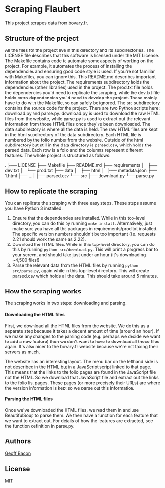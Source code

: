 # Scraping Flaubert

This project scrapes data from [bovary.fr](www.bovary.fr).

## Structure of the project

All the files for the project live in this directory and its subdirectories.
The LICENSE file describes that this software is licensed under the MIT License.
The Makefile contains code to automate some aspects of working on the project.
For example, it automates the process of installing the dependencies and
ensuring good code style is used. If you're not familiar with Makefiles, you can
ignore this. This README.md describes important information about the project.
The requirements subdirectory holds the dependencies (other libraries) used in
the project. The prod.txt file holds the dependencies you'd need to replicate
the scraping, while the dev.txt file holds extra dependencies you'd need to
develop the project. These mainly have to do with the Makefile, so can safely be
ignored. The src subdirectory contains the source code for the project. There
are two Python scripts here: download.py and parse.py. download.py is used to
download the raw HTML files from the website, while parse.py is used to extract
out the relevant information from those HTML files once they've been downloaded.
The data subdirectory is where all the data is held. The raw HTML files are kept
in the html subdirectory of the data subdirectory. Each HTML file is numbered
by the folio number from the website. Outside of the html subdirectory but still
in the data directory is parsed.csv, which holds the parsed data. Each row is
a folio and the columns represent different features. The whole project is
structured as follows:

.
├── LICENSE
├── Makefile
├── README.md
├── requirements
│   ├── dev.txt
│   └── prod.txt
├── data
│   ├── html
│       ├── metadata.json
        ├── 1.html
        ├── ...
|    ├── parsed.csv
└── src
    ├── download.py
    └── parse.py

## How to replicate the scraping

You can replicate the scraping with three easy steps. These steps assume you
have Python 3 installed.

1. Ensure that the dependencies are installed. While in this top-level directory,
you can do this by running `make install`. Alternatively, just make sure you have
all the packages in requirements/prod.txt installed. The specific version numbers
shouldn't be too important (i.e. requests 2.21 should work the same as 2.22).
2. Download the HTML files. While in this top-level directory, you can do this
by running `python src/download.py`. This will print a progress bar to your
screen, and should take just under an hour (it's downloading ~4,500 files!)
3. Parse the relevant data from the HTML files by running `python src/parse.py`,
again while in this top-level directory. This will create parsed.csv which holds
all the data. This should take around 5 minutes.

## How the scraping works

The scraping works in two steps: downloading and parsing.

#### Downloading the HTML files

First, we download all the HTML files from the website. We do this as a separate
step because it takes a decent amount of time (around an hour). If we make any
changes to the parsing code (e.g. perhaps we decide we want to add a new feature)
then we don't want to have to download all those files again. It's also nicer to the
bovary.fr website because we're not taxing their servers as much.

The website has an interesting layout. The menu bar on the lefthand side is not
described in the HTML but in a JavaScript script linked to that page. This means
that the links to the folio pages are found in the JavaScript file not the HTML.
So we download that JavaScript file and extract out the links to the folio list
pages. These pages (or more precisely their URLs) are where the version
information is kept so we parse out this information.

#### Parsing the HTML files

Once we've downloaded the HTML files, we read them in and use BeautifulSoup to
parse them. We then have a function for each feature that we want to extract
out. For details of how the features are extracted, see the function definition
in parse.py.

## Authors
[Geoff Bacon](https://geoffbacon.github.io/)

## License

[MIT](https://choosealicense.com/licenses/mit/)

